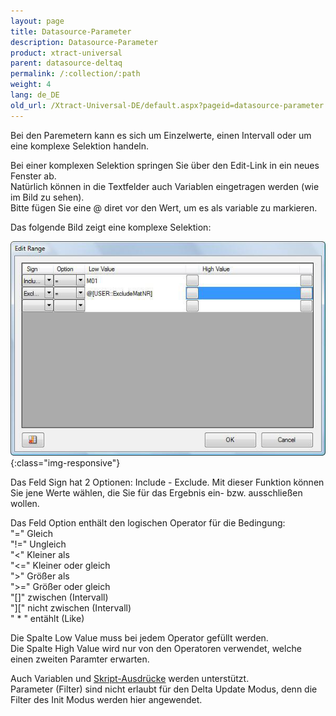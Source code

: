 ```yaml
---
layout: page
title: Datasource-Parameter
description: Datasource-Parameter
product: xtract-universal
parent: datasource-deltaq
permalink: /:collection/:path
weight: 4
lang: de_DE
old_url: /Xtract-Universal-DE/default.aspx?pageid=datasource-parameter
---
```


Bei den Paremetern kann es sich um Einzelwerte, einen Intervall oder um eine komplexe Selektion handeln. 

Bei einer komplexen Selektion springen Sie über den Edit-Link in ein neues Fenster ab.<br> 
Natürlich können in die Textfelder auch Variablen eingetragen werden (wie im Bild zu sehen).<br>
Bitte fügen Sie eine @ diret vor den Wert, um es als variable zu markieren.

Das folgende Bild zeigt eine komplexe Selektion:

![Parameters-2](/img/content/Parameters-2.png){:class="img-responsive"}

Das Feld Sign hat 2 Optionen: Include - Exclude. Mit dieser Funktion können Sie jene Werte wählen, die Sie für das Ergebnis ein- bzw. ausschließen wollen. 

Das Feld Option enthält den logischen Operator für die Bedingung: <br>
"="  Gleich<br>
"!=" Ungleich<br>
"<" Kleiner als<br>
"<=" Kleiner oder gleich<br>
">" Größer als <br>
">=" Größer oder gleich <br>
"[]" zwischen (Intervall)<br>
"][" nicht zwischen (Intervall)<br>
" * " entählt (Like)

Die Spalte Low Value muss bei jedem Operator gefüllt werden.<br>
Die Spalte High Value wird nur von den Operatoren verwendet, welche einen zweiten Paramter erwarten. 


Auch Variablen und [Skript-Ausdrücke](../fortgeschrittene-techniken/skript-ausdruecke) werden unterstützt.<br>
Parameter (Filter) sind nicht erlaubt für den Delta Update Modus, denn die Filter des Init Modus werden hier angewendet. 